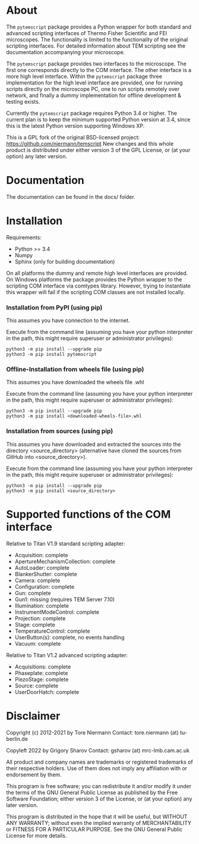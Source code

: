 # About

The ``pytemscript`` package provides a Python wrapper for both standard and advanced scripting
interfaces of Thermo Fisher Scientific and FEI microscopes. The functionality is
limited to the functionality of the original scripting interfaces. For detailed information
about TEM scripting see the documentation accompanying your microscope.

The ``pytemscript`` package provides two interfaces to the microscope. The first one
corresponds directly to the COM interface. The other interface is a more high level interface.
Within the ``pytemscript`` package three implementation for the high level interface are provided,
one for running scripts directly on the microscope PC, one to run scripts remotely over network, and
finally a dummy implementation for offline development & testing exists.

Currently the ``pytemscript`` package requires Python 3.4 or higher. The current plan is to keep the minimum
supported Python version at 3.4, since this is the latest Python version supporting Windows XP.

This is a GPL fork of the original BSD-licensed project: https://github.com/niermann/temscript
New changes and this whole product is distributed under either version 3 of the GPL License, or
(at your option) any later version.

# Documentation

The documentation can be found in the docs/ folder.

# Installation

Requirements:
* Python >= 3.4
* Numpy
* Sphinx (only for building documentation)

On all platforms the dummy and remote high level interfaces are provided. 
On Windows platforms the package provides the Python wrapper
to the scripting COM interface via comtypes library. However, trying to instantiate this wrapper
will fail if the scripting COM classes are not installed locally.

### Installation from PyPI (using pip)

This assumes you have connection to the internet. 

Execute from the command line (assuming you have your python interpreter in the path, this might require superuser or 
administrator privileges):
    
    python3 -m pip install --upgrade pip
    python3 -m pip install pytemscript

### Offline-Installation from wheels file (using pip)

This assumes you have downloaded the wheels file <downloaded-wheels-file>.whl 

Execute from the command line (assuming you have your python interpreter in the path, this might require superuser or 
administrator privileges):
    
    python3 -m pip install --upgrade pip
    python3 -m pip install <downloaded-wheels-file>.whl

### Installation from sources (using pip)

This assumes you have downloaded and extracted the sources into the directory <source_directory> (alternative have
cloned the sources from GitHub into <source_directory>). 

Execute from the command line (assuming you have your python interpreter in the path, this might require superuser or 
administrator privileges):
    
    python3 -m pip install --upgrade pip
    python3 -m pip install <source_directory>


# Supported functions of the COM interface

Relative to Titan V1.9 standard scripting adapter:

* Acquisition: complete
* ApertureMechanismCollection: complete
* AutoLoader: complete
* BlankerShutter: complete
* Camera: complete
* Configuration: complete
* Gun: complete
* Gun1: missing (requires TEM Server 7.10)
* Illumination: complete
* InstrumentModeControl: complete
* Projection: complete
* Stage: complete
* TemperatureControl: complete
* UserButton(s): complete, no events handling
* Vacuum: complete

Relative to Titan V1.2 advanced scripting adapter:

* Acquisitions: complete
* Phaseplate: complete
* PiezoStage: complete
* Source: complete
* UserDoorHatch: complete

# Disclaimer

Copyright (c) 2012-2021 by Tore Niermann
Contact: tore.niermann (at) tu-berlin.de

Copyleft 2022 by Grigory Sharov
Contact: gsharov (at) mrc-lmb.cam.ac.uk

All product and company names are trademarks or registered trademarks 
of their respective holders. Use of them does not imply any affiliation
with or endorsement by them.

This program is free software; you can redistribute it and/or modify
it under the terms of the GNU General Public License as published by
the Free Software Foundation; either version 3 of the License, or
(at your option) any later version.

This program is distributed in the hope that it will be useful,
but WITHOUT ANY WARRANTY; without even the implied warranty of
MERCHANTABILITY or FITNESS FOR A PARTICULAR PURPOSE.  See the
GNU General Public License for more details.
